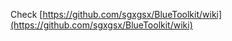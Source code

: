 Check [https://github.com/sgxgsx/BlueToolkit/wiki](https://github.com/sgxgsx/BlueToolkit/wiki)














